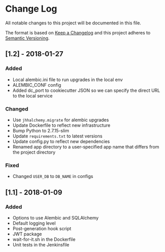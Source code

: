 # Change Log
All notable changes to this project will be documented in this file.

The format is based on [Keep a Changelog](http://keepachangelog.com/) 
and this project adheres to [Semantic Versioning](http://semver.org/).

## [1.2] - 2018-01-27
### Added
- Local alembic.ini file to run upgrades in the local env
- ALEMBIC_CONF config
- Added dc_port to cookiecutter JSON so we can specify the direct URL to the local service

### Changed
- Use `jhhalchemy.migrate` for alembic upgrades
- Update Dockerfile to reflect new infrastructure
- Bump Python to 2.7.15-slim
- Update `requirements.txt` to latest versions
- Update config.py to reflect new dependencies
- Renamed app directory to a user-specified app name that differs from the project directory

### Fixed
- Changed `USER_DB` to `DB_NAME` in configs

## [1.1] - 2018-01-09
### Added
- Options to use Alembic and SQLAlchemy
- Default logging level
- Post-generation hook script
- JWT package
- wait-for-it.sh in the Dockerfile
- Unit tests in the Jenkinsfile
